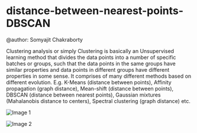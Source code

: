 # distance-between-nearest-points-DBSCAN

@author: Somyajit Chakraborty

Clustering analysis or simply Clustering is basically an Unsupervised learning method that divides the data points into a number of specific batches or groups, such that the data points in the same groups have similar properties and data points in different groups have different properties in some sense. It comprises of many different methods based on different evolution.
E.g. K-Means (distance between points), Affinity propagation (graph distance), Mean-shift (distance between points), DBSCAN (distance between nearest points), Gaussian mixtures (Mahalanobis distance to centers), Spectral clustering (graph distance) etc.

![Image 1](https://media.geeksforgeeks.org/wp-content/uploads/20190318035145/Drawing1.png)

![Image 2](https://media.geeksforgeeks.org/wp-content/uploads/PicsArt_11-17-08.07.10-300x300.jpg)

